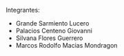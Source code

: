 Integrantes:

- Grande Sarmiento Lucero
- Palacios Centeno Giovanni
- Silvana Flores Guerrero
- Marcos Rodolfo Macias Mondragon
